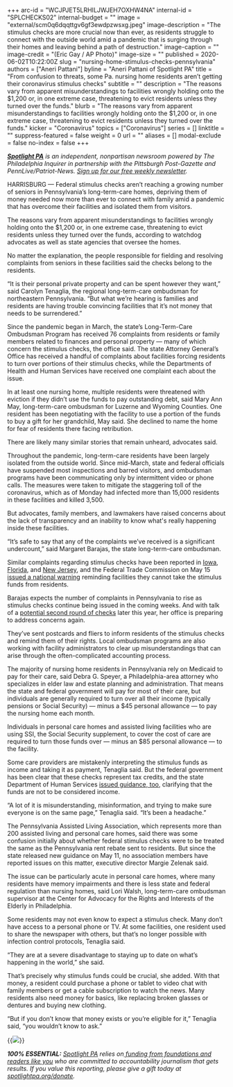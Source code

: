+++
arc-id = "WCJPJET5LRHILJWJEH7OXHW4NA"
internal-id = "SPLCHECKS02"
internal-budget = ""
image = "external/scm0q6dqqttgv6gf3ewdpzwsxg.jpeg"
image-description = "The stimulus checks are more crucial now than ever, as residents struggle to connect with the outside world amid a pandemic that is surging through their homes and leaving behind a path of destruction."
image-caption = ""
image-credit = "(Eric Gay / AP Photo)"
image-size = ""
published = 2020-06-02T10:22:00Z
slug = "nursing-home-stimulus-checks-pennsylvania"
authors = ["Aneri Pattani"]
byline = "Aneri Pattani of Spotlight PA"
title = "From confusion to threats, some Pa. nursing home residents aren’t getting their coronavirus stimulus checks"
subtitle = ""
description = "The reasons vary from apparent misunderstandings to facilities wrongly holding onto the $1,200 or, in one extreme case, threatening to evict residents unless they turned over the funds."
blurb = "The reasons vary from apparent misunderstandings to facilities wrongly holding onto the $1,200 or, in one extreme case, threatening to evict residents unless they turned over the funds."
kicker = "Coronavirus"
topics = ["Coronavirus"]
series = []
linktitle = ""
suppress-featured = false
weight = 0
url = ""
aliases = []
modal-exclude = false
no-index = false
+++

<a href="https://www.spotlightpa.org/"><i><b>Spotlight PA</b></i></a><i> is an independent, nonpartisan newsroom powered by The Philadelphia Inquirer in partnership with the Pittsburgh Post-Gazette and PennLive/Patriot-News. </i><a href="https://www.spotlightpa.org/newsletters"><i>Sign up for our free weekly newsletter</i></a><i>.</i>

HARRISBURG — Federal stimulus checks aren’t reaching a growing number of seniors in Pennsylvania’s long-term-care homes, depriving them of money needed now more than ever to connect with family amid a pandemic that has overcome their facilities and isolated them from visitors.

The reasons vary from apparent misunderstandings to facilities wrongly holding onto the $1,200 or, in one extreme case, threatening to evict residents unless they turned over the funds, according to watchdog advocates as well as state agencies that oversee the homes.

No matter the explanation, the people responsible for fielding and resolving complaints from seniors in these facilities said the checks belong to the residents.

“It is their personal private property and can be spent however they want,” said Carolyn Tenaglia, the regional long-term-care ombudsman for northeastern Pennsylvania. “But what we’re hearing is families and residents are having trouble convincing facilities that it’s not money that needs to be surrendered.”

Since the pandemic began in March, the state’s Long-Term-Care Ombudsman Program has received 76 complaints from residents or family members related to finances and personal property — many of which concern the stimulus checks, the office said. The state Attorney General’s Office has received a handful of complaints about facilities forcing residents to turn over portions of their stimulus checks, while the Departments of Health and Human Services have received one complaint each about the issue.

In at least one nursing home, multiple residents were threatened with eviction if they didn’t use the funds to pay outstanding debt, said Mary Ann May, long-term-care ombudsman for Luzerne and Wyoming Counties. One resident has been negotiating with the facility to use a portion of the funds to buy a gift for her grandchild, May said. She declined to name the home for fear of residents there facing retribution.

<script src="https://www.spotlightpa.org/embed.js" async></script><div data-spl-embed-version="1" data-spl-src="https://www.spotlightpa.org/embeds/donate/"></div>


There are likely many similar stories that remain unheard, advocates said.

Throughout the pandemic, long-term-care residents have been largely isolated from the outside world. Since mid-March, state and federal officials have suspended most inspections and barred visitors, and ombudsman programs have been communicating only by intermittent video or phone calls. The measures were taken to mitigate the staggering toll of the coronavirus, which as of Monday had infected more than 15,000 residents in these facilities and killed 3,500.

But advocates, family members, and lawmakers have raised concerns about the lack of transparency and an inability to know what's really happening inside these facilities.

“It’s safe to say that any of the complaints we’ve received is a significant undercount,” said Margaret Barajas, the state long-term-care ombudsman.

Similar complaints regarding stimulus checks have been reported in <a href="https://www.cnn.com/2020/05/19/us/stimulus-checks-nursing-home-theft-trnd/index.html">Iowa</a>, <a href="https://www.wctv.tv/content/news/Dont-let-nursing-homes-take-your-loved-ones-stimulus-check-570634631.html">Florida</a>, and <a href="https://www.northjersey.com/story/news/coronavirus/2020/05/21/nj-nursing-homes-cannot-take-residents-coronavirus-stimulus-check-state-warns/5235590002/">New Jersey</a>, and the Federal Trade Commission on May 15 <a href="https://www.consumer.ftc.gov/blog/2020/05/did-nursing-home-or-assisted-living-facility-take-your-stimulus-check">issued a national warning</a> reminding facilities they cannot take the stimulus funds from residents.

Barajas expects the number of complaints in Pennsylvania to rise as stimulus checks continue being issued in the coming weeks. And with talk of a <a href="https://www.cnbc.com/2020/05/28/a-second-round-of-stimulus-checks-could-be-coming-how-to-prepare.html">potential second round of checks</a> later this year, her office is preparing to address concerns again.

They’ve sent postcards and fliers to inform residents of the stimulus checks and remind them of their rights. Local ombudsman programs are also working with facility administrators to clear up misunderstandings that can arise through the often-complicated accounting process.

The majority of nursing home residents in Pennsylvania rely on Medicaid to pay for their care, said Debra G. Speyer, a Philadelphia-area attorney who specializes in elder law and estate planning and administration. That means the state and federal government will pay for most of their care, but individuals are generally required to turn over all their income (typically pensions or Social Security) — minus a $45 personal allowance — to pay the nursing home each month.

Individuals in personal care homes and assisted living facilities who are using SSI, the Social Security supplement, to cover the cost of care are required to turn those funds over — minus an $85 personal allowance — to the facility.

Some care providers are mistakenly interpreting the stimulus funds as income and taking it as payment, Tenaglia said. But the federal government has been clear that these checks represent tax credits, and the state Department of Human Services <a href="https://www.dhs.pa.gov/providers/Clearances-and-Licensing/Documents/Assisted%20Living%20Licensing/Economic%20Impact%20Payments%20and%20PCH_ALR_5-11-20.pdf">issued guidance, too</a>, clarifying that the funds are not to be considered income.

“A lot of it is misunderstanding, misinformation, and trying to make sure everyone is on the same page,” Tenaglia said. “It’s been a headache.”

The Pennsylvania Assisted Living Association, which represents more than 200 assisted living and personal care homes, said there was some confusion initially about whether federal stimulus checks were to be treated the same as the Pennsylvania rent rebate sent to residents. But since the state released new guidance on May 11, no association members have reported issues on this matter, executive director Margie Zelenak said.

The issue can be particularly acute in personal care homes, where many residents have memory impairments and there is less state and federal regulation than nursing homes, said Lori Walsh, long-term-care ombudsman supervisor at the Center for Advocacy for the Rights and Interests of the Elderly in Philadelphia.

Some residents may not even know to expect a stimulus check. Many don’t have access to a personal phone or TV. At some facilities, one resident used to share the newspaper with others, but that’s no longer possible with infection control protocols, Tenaglia said.

<script src="https://www.spotlightpa.org/embed.js" async></script><div data-spl-embed-version="1" data-spl-src="https://www.spotlightpa.org/embeds/newsletter/"></div>


“They are at a severe disadvantage to staying up to date on what’s happening in the world,” she said.

That’s precisely why stimulus funds could be crucial, she added. With that money, a resident could purchase a phone or tablet to video chat with family members or get a cable subscription to watch the news. Many residents also need money for basics, like replacing broken glasses or dentures and buying new clothing.

“But if you don’t know that money exists or you’re eligible for it,” Tenaglia said, “you wouldn’t know to ask.”

{{<image src="/uploads/2020/splchecks.png" description="A graphic explaining what long-term care residents should do if they haven&#39;t received a stimulus check." credit="Kent M. Wilhelm / Spotlight PA">}}

<i><b>100% ESSENTIAL:</b></i> <a href="https://www.spotlightpa.org/"><i>Spotlight PA</i></a><i> relies on</i><a href="https://www.spotlightpa.org/support"><i> funding from foundations and readers like you</i></a><i> who are committed to accountability journalism that gets results. If you value this reporting, please give a gift today at </i><a href="https://www.spotlightpa.org/donate"><i>spotlightpa.org/donate</i></a><i>.</i>
